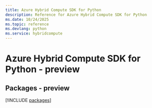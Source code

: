 ```yaml
---
title: Azure Hybrid Compute SDK for Python
description: Reference for Azure Hybrid Compute SDK for Python
ms.date: 10/24/2025
ms.topic: reference
ms.devlang: python
ms.service: hybridcompute
---
```

# Azure Hybrid Compute SDK for Python - preview
## Packages - preview
[!INCLUDE [packages](hybrid-compute-index.md)]